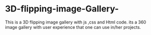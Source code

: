 # 3D-flipping-image-Gallery-
This is a 3D flipping image gallery with js ,css and Html code.
its a 360  image gallery with user experience that one can use in/her projects.
